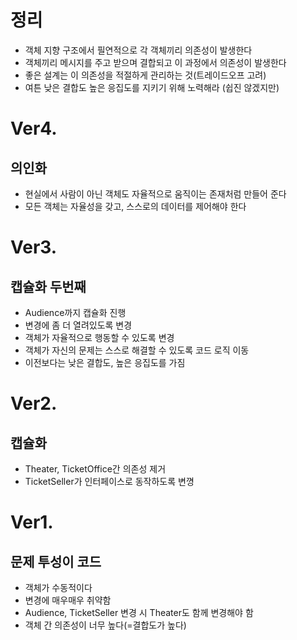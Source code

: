 # 정리
- 객체 지향 구조에서 필연적으로 각 객체끼리 의존성이 발생한다
- 객체끼리 메시지를 주고 받으며 결합되고 이 과정에서 의존성이 발생한다
- 좋은 설계는 이 의존성을 적절하게 관리하는 것(트레이드오프 고려)
- 여튼 낮은 결합도 높은 응집도를 지키기 위해 노력해라 (쉽진 않겠지만)

# Ver4.
## 의인화
- 현실에서 사람이 아닌 객체도 자율적으로 움직이는 존재처럼 만들어 준다
- 모든 객체는 자율성을 갖고, 스스로의 데이터를 제어해야 한다

# Ver3. 
## 캡슐화 두번째
- Audience까지 캡슐화 진행
- 변경에 좀 더 열려있도록 변경
- 객체가 자율적으로 행동할 수 있도록 변경
- 객체가 자신의 문제는 스스로 해결할 수 있도록 코드 로직 이동
- 이전보다는 낮은 결합도, 높은 응집도를 가짐

# Ver2.
## 캡슐화
- Theater, TicketOffice간 의존성 제거
- TicketSeller가 인터페이스로 동작하도록 변꼉

# Ver1.

## 문제 투성이 코드
- 객체가 수동적이다
- 변경에 매우매우 취약함
- Audience, TicketSeller 변경 시  Theater도 함께 변경해야 함
- 객체 간 의존성이 너무 높다(=결합도가 높다)